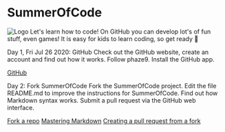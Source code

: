 # SummerOfCode

![Logo](https://github.com/phaze9/SummerOfCode/blob/master/SummerOfCode.png?raw=true)
Let's learn how to code! On GitHub you can develop lot's of fun stuff, even games! It is easy for kids to learn coding, so get ready 🚀

Day 1, Fri Jul 26 2020: GitHub
Check out the GitHub website, create an account and find out how it works. Follow phaze9. Install the GitHub app.

[GitHub](https://github.com)

Day 2: Fork SummerOfCode
Fork the SummerOfCode project. Edit the file README.md to improve the instructions for SummerOfCode. Find out how Markdown syntax works. Submit a pull request via the GitHub web interface.

[Fork a repo](https://help.github.com/en/github/getting-started-with-github/fork-a-repo)
[Mastering Markdown](https://guides.github.com/features/mastering-markdown/)
[Creating a pull request from a fork](https://help.github.com/en/github/collaborating-with-issues-and-pull-requests/creating-a-pull-request-from-a-fork)
